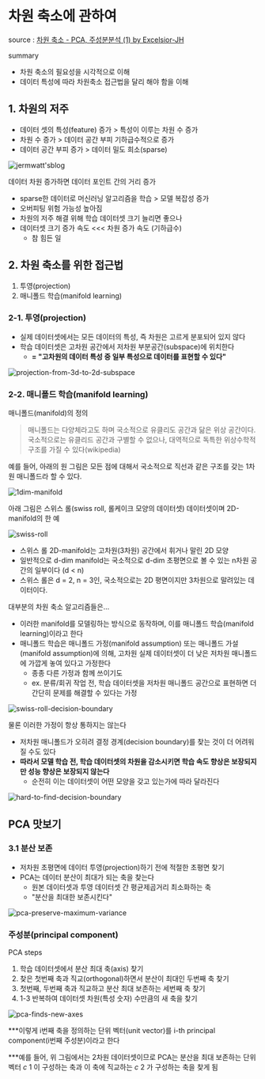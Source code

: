 # 차원 축소에 관하여

source : [차원 축소 - PCA, 주성분분석 (1) by Excelsior-JH](https://excelsior-cjh.tistory.com/167)

summary

- 차원 축소의 필요성을 시각적으로 이해
- 데이터 특성에 따라 차원축소 접근법을 달리 해야 함을 이해



## 1. 차원의 저주

- 데이터 셋의 특성(feature) 증가 > 특성이 이루는 차원 수 증가
- 차원 수 증가 > 데이터 공간 부피 기하급수적으로 증가
- 데이터 공간 부피 증가 > 데이터 밀도 희소(sparse)



![jermwatt'sblog](/Users/choigww/Downloads/R1280x0.png)



데이터 차원 증가하면 데이터 포인트 간의 거리 증가

- sparse한 데이터로 머신러닝 알고리즘을 학습 > 모델 복잡성 증가
- 오버피팅 위험 가능성 높아짐
- 차원의 저주 해결 위해 학습 데이터셋 크기 늘리면 좋으나
- 데이터셋 크기 증가 속도 <<< 차원 증가 속도 (기하급수)
  - 참 힘든 일



## 2. 차원 축소를 위한 접근법

1. 투영(projection)
2. 매니폴드 학습(manifold learning)



### 2-1. 투영(projection)

- 실제 데이터셋에서는 모든 데이터의 특성, 즉 차원은 고르게 분포되어 있지 않다
- 학습 데이터셋은 고차원 공간에서 저차원 부분공간(subspace)에 위치한다
  - **= "고차원의 데이터 특성 중 일부 특성으로 데이터를 표현할 수 있다"**



![projection-from-3d-to-2d-subspace](/Users/choigww/Downloads/R1280x0-2.png)



### 2-2. 매니폴드 학습(manifold learning)

매니폴드(manifold)의 정의

> 매니폴드는 다양체라고도 하며 국소적으로 유클리도 공간과 닮은 위상 공간이다. 국소적으로는 유클리드 공간과 구별할 수 없으나, 대역적으로 독특한 위상수학적 구조를 가질 수 있다(wikipedia)

예를 들어, 아래의 원 그림은 모든 점에 대해서 국소적으로 직선과 같은 구조를 갖는 1차원 매니폴드라 할 수 있다.

![1dim-manifold](/Users/choigww/Downloads/R1280x0-3.png)



아래 그림은 스위스 롤(swiss roll, 롤케이크 모양의 데이터셋) 데이터셋이며 2D-manifold의 한 예

![swiss-roll](/Users/choigww/Downloads/R1280x0-4.png)

* 스위스 롤 2D-manifold는 고차원(3차원) 공간에서 휘거나 말린 2D 모양
* 일반적으로 d-dim manifold는 국소적으로 d-dim 초평면으로 볼 수 있는 n차원 공간의 일부이다 (d < n)
* 스위스 롤은 d = 2, n = 3인, 국소적으로는 2D 평면이지만 3차원으로 말려있는 데이터이다.



대부분의 차원 축소 알고리즘들은...

* 이러한 manifold를 모델링하는 방식으로 동작하며, 이를 매니폴드 학습(manifold learning)이라고 한다
* 매니폴드 학습은 매니폴드 가정(manifold assumption) 또는 매니폴드 가설(manifold assumption)에 의해, 고차원 실제 데이터셋이 더 낮은 저차원 매니폴드에 가깝게 놓여 있다고 가정한다
  * 종종 다른 가정과 함께 쓰이기도
  * ex. 분류/회귀 작업 전, 학습 데이터셋을 저차원 매니폴드 공간으로 표현하면 더 간단히 문제를 해결할 수 있다는 가정

![swiss-roll-decision-boundary](/Users/choigww/Downloads/R1280x0-5.png)



물론 이러한 가정이 항상 통하지는 않는다

* 저차원 매니폴드가 오히려 결정 경계(decision boundary)를 찾는 것이 더 어려워질 수도 있다
* **따라서 모델 학습 전, 학습 데이터셋의 차원을 감소시키면 학습 속도 향상은 보장되지만 성능 향상은 보장되지 않는다**
  * 순전히 이는 데이터셋이 어떤 모양을 갖고 있는가에 따라 달라진다

![hard-to-find-decision-boundary](/Users/choigww/Downloads/R1280x0-6.png)



## PCA 맛보기



### 3.1 분산 보존

- 저차원 초평면에 데이터 투영(projection)하기 전에 적절한 초평면 찾기
- PCA는 데이터 분산이 최대가 되는 축을 찾는다
  - 원본 데이터셋과 투영 데이터셋 간 평균제곱거리 최소화하는 축
  - "분산을 최대한 보존시킨다"

![pca-preserve-maximum-variance](/Users/choigww/Downloads/R1280x0-8.png)



### 주성분(principal component)

PCA steps

1. 학습 데이터셋에서 분산 최대 축(axis) 찾기
2. 찾은 첫번째 축과 직교(orthogonal)하면서 분산이 최대인 두번째 축 찾기
3. 첫번째, 두번째 축과 직교하고 분산 최대 보존하는 세번째 축 찾기
4. 1-3 반복하여 데이터셋 차원(특성 숫자) 수만큼의 새 축을 찾기

![pca-finds-new-axes](/Users/choigww/Downloads/R1280x0.gif)

***이렇게 i번째 축을 정의하는 단위 벡터(unit vector)를 i-th principal component(i번째 주성분)이라고 한다

***예를 들어, 위 그림에서는 2차원 데이터셋이므로 PCA는 분산을 최대 보존하는 단위벡터 $c~1~$이 구성하는 축과 이 축에 직교하는 $c~2~$가 구성하는 축을 찾게 됨



